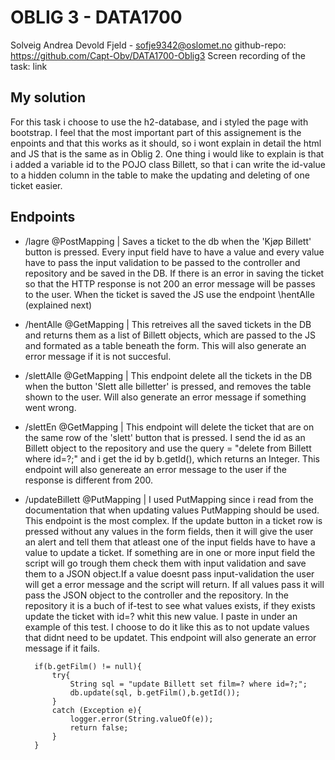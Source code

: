 # OBLIG 3 - DATA1700
Solveig Andrea Devold Fjeld - sofje9342@oslomet.no
github-repo: https://github.com/Capt-Obv/DATA1700-Oblig3
Screen recording of the task: link
## My solution
For this task i choose to use the h2-database, and i styled the page with bootstrap.
I feel that the most important part of this assignement is the enpoints and that this works as it should, so i wont explain in detail the html and JS that is the same as in Oblig 2.
One thing i would like to explain is that i added a variable id to the POJO class Billett, so that i can write the id-value to a hidden column in the table to make the updating and deleting of one ticket easier.
## Endpoints

- /lagre @PostMapping | Saves a ticket to the db when the 'Kjøp Billett' button is pressed. Every input field have to have a value and every value have to pass the input validation to be passed to the controller and repository and be saved in the DB. If there is an error in saving the ticket so that the HTTP response is not 200 an error message will be passes to the user. When the ticket is saved the JS use the endpoint \hentAlle (explained next)
- /hentAlle @GetMapping | This retreives all the saved tickets in the DB and returns them as a list of Billett objects, which are passed to the JS and formated as a table beneath the form. This will also generate an error message if it is not succesful.
- /slettAlle @GetMapping | This endpoint delete all the tickets in the DB when the button 'Slett alle billetter' is pressed, and removes the table shown to the user. Will also generate an error message if something went wrong.
- /slettEn @GetMapping | This endpoint will delete the ticket that are on the same row of the 'slett' button that is pressed. I send the id as an Billett object to the repository and use the query = "delete from Billett where id=?;" and i get the id by b.getId(), which returns an Integer. This endpoint will also genereate an error message to the user if the response is different from 200.
- /updateBillett @PutMapping | I used PutMapping since i read from the documentation that when updating values PutMapping should be used. This endpoint is the most complex. If the update button in a ticket row is pressed without any values in the form fields, then it will give the user an alert and tell them that atleast one of the input fields have to have a value to update a ticket. If something are in one or more input field the script will go trough them check them with input validation and save them to a JSON object.If a value doesnt pass input-validation the user will get a error message and the script will return. If all values pass it will pass the JSON object to the controller and the repository. In the repository it is a buch of if-test to see what values exists, if they exists update the ticket with id=? whit this new value. I paste in under an example of this test. I choose to do it like this as to not update values that didnt need to be updatet. This endpoint will also generate an error message if it fails.

        if(b.getFilm() != null){
            try{
                String sql = "update Billett set film=? where id=?;";
                db.update(sql, b.getFilm(),b.getId());
            }
            catch (Exception e){
                logger.error(String.valueOf(e));
                return false;
            }
        }





